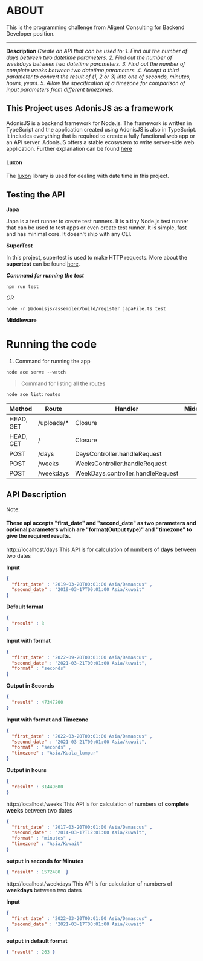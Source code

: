 <h1>ABOUT</h1>
This is the programming challenge from Aligent Consulting for Backend Developer position.
<hr>
<strong> Description</strong>
<i>Create an API that can be used to:
1. Find out the number of days between two datetime parameters.
2. Find out the number of weekdays between two datetime parameters.
3. Find out the number of complete weeks between two datetime parameters.
4. Accept a third parameter to convert the result of (1, 2 or 3) into one of
seconds, minutes, hours, years.
5. Allow the specification of a timezone for comparison of input parameters from
different timezones.
</i>

<h2><strong> This Project uses AdonisJS as a framework </strong></h2>

AdonisJS is a backend framework for Node.js. The framework is written in TypeScript and the application created using AdonisJS is also in TypeScript. It includes everything that is required to create a fully functional web app or an API server. AdonisJS offers a stable ecosystem to write server-side web application. Further explanation can be found [here](https://adonisjs.com/)

<h4>Luxon</h4>

The [luxon](https://moment.github.io/luxon/) library is used for dealing with date time in this project.


<h2>Testing the API</h2>
<strong>Japa</strong>

Japa is a test runner to create test runners. It is a tiny Node.js test runner that can be used to test apps or even create test runner. It is simple, fast
and has minimal core. It doesn't ship with any CLI. 

<strong>SuperTest</strong>

In this project, supertest is used to make HTTP requests. More about the <strong>supertest</strong> can be found [here](https://github.com/visionmedia/supertest/).

<strong><i>Command for running the test</i></strong>

```
npm run test
```

<i>OR</i>
```
node -r @adonisjs/assembler/build/register japaFile.ts test
```


<strong>Middleware</strong>

<h1><strong>Running the code</strong></h1>


1. Command for running the app
```
node ace serve --watch
```

> Command for listing all the routes
```
node ace list:routes
```


Method | Route | Handler | Middleware | Name |
--- | --- | --- | --- |--- |
HEAD, GET | /uploads/* | Closure | | drive.local.serve | 
HEAD, GET | / | Closure | | | 
POST  | /days | DaysController.handleRequest | |  | 
POST | /weeks | WeeksController.handleRequest | |  | 
POST | /weekdays | WeekDays.controller.handleRequest | | |


<h2>API Description</h2>
Note:
<h4>These api accepts "first_date" and "second_date" as two parameters and optional parameters which are "format(Output type)" and "timezone" to give the required results.</h4>

http://localhost/days
This API is for calculation of numbers of <strong>days</strong> between two dates

<strong>Input</strong>
  
```json
{ 
  "first_date" : "2019-03-20T00:01:00 Asia/Damascus" ,
  "second_date" : "2019-03-17T00:01:00 Asia/kuwait"
}
```

<strong>Default format</strong>

```json
{ 
  "result" : 3 
}
```

<strong>Input with format</strong>

```json
{ 
  "first_date" : "2022-09-20T00:01:00 Asia/Damascus" ,
  "second_date" : "2021-03-21T00:01:00 Asia/kuwait",
  "format" : "seconds"  
}
```

<strong>Output in Seconds</strong>

```json
{ 
  "result" : 47347200
}
```

<strong>Input with format and Timezone</strong>

```json
{ 
  "first_date" : "2022-03-20T00:01:00 Asia/Damascus" ,
  "second_date" : "2021-03-21T00:01:00 Asia/kuwait",
  "format" : "seconds" ,
  "timezone" : "Asia/Kuala_lumpur"
}
```

<strong>Output in hours</strong>

```json
{ 
  "result" : 31449600
}
```

http://localhost/weeks
This API is for calculation of numbers of <strong>complete weeks</strong> between two dates

```json
{ 
  "first_date" : "2017-03-20T00:01:00 Asia/Damascus" ,
  "second_date" : "2014-03-17T12:01:00 Asia/kuwait",
  "format" : "minutes" ,
  "timezone" : "Asia/Kuwait"
}
```

<strong>output in seconds for Minutes</strong>

```json
{ "result" : 1572480  }
```

http://localhost/weekdays
This API is for calculation of numbers of <strong>weekdays</strong> between two dates

<strong>Input</strong>
```json
{ 
  "first_date" : "2022-03-20T00:01:00 Asia/Damascus" ,
  "second_date" : "2021-03-17T00:01:00 Asia/kuwait"
}
```

<strong>output in default format</strong>

```json
{ "result" : 263 }
```




